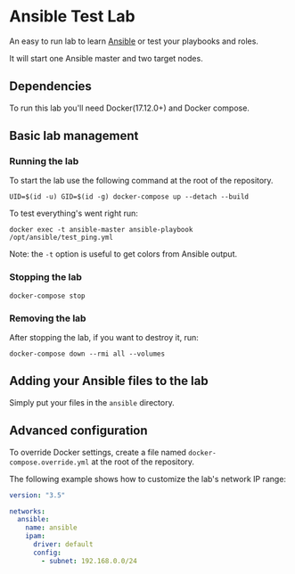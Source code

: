 # Ansible Test Lab

An easy to run lab to learn [Ansible](https://www.ansible.com/) or test your playbooks and roles.

It will start one Ansible master and two target nodes.

## Dependencies

To run this lab you'll need Docker(17.12.0+) and Docker compose.

## Basic lab management

### Running the lab

To start the lab use the following command at the root of the repository.

```
UID=$(id -u) GID=$(id -g) docker-compose up --detach --build
```

To test everything's went right run:

```
docker exec -t ansible-master ansible-playbook /opt/ansible/test_ping.yml
```

Note: the `-t` option is useful to get colors from Ansible output.

### Stopping the lab

```
docker-compose stop
```

### Removing the lab

After stopping the lab, if you want to destroy it, run:

```
docker-compose down --rmi all --volumes
```

## Adding your Ansible files to the lab

Simply put your files in the `ansible` directory.

## Advanced configuration

To override Docker settings, create a file named `docker-compose.override.yml` at the root of the repository.

The following example shows how to customize the lab's network IP range:

```YAML
version: "3.5"

networks:
  ansible:
    name: ansible
    ipam:
      driver: default
      config:
        - subnet: 192.168.0.0/24
```
